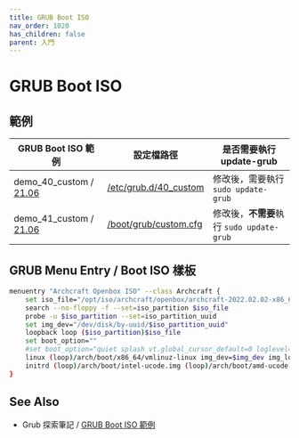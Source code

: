 ```yaml
---
title: GRUB Boot ISO
nav_order: 1020
has_children: false
parent: 入門
---
```



# GRUB Boot ISO


## 範例

| GRUB Boot ISO 範例 | 設定檔路徑 | 是否需要執行 update-grub |
| --- | --- | --- |
| demo_40_custom / [21.06](https://github.com/samwhelp/note-about-grub/tree/gh-pages/_demo/prototype/boot_iso/demo_40_custom/Archcraft/21.06) | [/etc/grub.d/40_custom](https://github.com/samwhelp/note-about-grub/blob/gh-pages/_demo/prototype/boot_iso/demo_40_custom/Archcraft/21.06/40_custom) | 修改後，需要執行 `sudo update-grub` |
| demo_41_custom / [21.06](https://github.com/samwhelp/note-about-grub/tree/gh-pages/_demo/prototype/boot_iso/demo_41_custom/Archcraft/21.06) | [/boot/grub/custom.cfg](https://github.com/samwhelp/note-about-grub/blob/gh-pages/_demo/prototype/boot_iso/demo_41_custom/Archcraft/21.06/custom.cfg) | 修改後，**不需要**執行 `sudo update-grub` |


## GRUB Menu Entry / Boot ISO 樣板


``` sh
menuentry "Archcraft Openbox ISO" --class Archcraft {
	set iso_file="/opt/iso/archcraft/openbox/archcraft-2022.02.02-x86_64.iso"
	search --no-floppy -f --set=iso_partition $iso_file
	probe -u $iso_partition --set=iso_partition_uuid
	set img_dev="/dev/disk/by-uuid/$iso_partition_uuid"
	loopback loop ($iso_partition)$iso_file
	set boot_option=""
	#set boot_option="quiet splash vt.global_cursor_default=0 loglevel=2 rd.systemd.show_status=false rd.udev.log-priority=3 sysrq_always_enabled=1 cow_spacesize=2G"
	linux (loop)/arch/boot/x86_64/vmlinuz-linux img_dev=$img_dev img_loop=$iso_file $boot_option
	initrd (loop)/arch/boot/intel-ucode.img (loop)/arch/boot/amd-ucode.img (loop)/arch/boot/x86_64/initramfs-linux.img
}
```

## See Also

* Grub 探索筆記 / [GRUB Boot ISO 範例](https://samwhelp.github.io/note-about-grub/read/howto/boot_iso.html)

